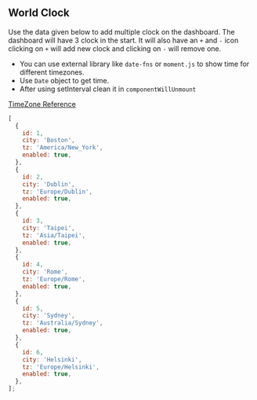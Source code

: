 ## World Clock

Use the data given below to add multiple clock on the dashboard. The dashboard will have 3 clock in the start. It will also have an `+` and `-` icon clicking on `+` will add new clock and clicking on `-` will remove one.

- You can use external library like `date-fns` or `moment.js` to show time for different timezones.
- Use `Date` object to get time.
- After using setInterval clean it in `componentWillUnmount`

[TimeZone Reference](https://date-fns.org/v2.16.1/docs/Time-Zones)

```js
[
  {
    id: 1,
    city: 'Boston',
    tz: 'America/New_York',
    enabled: true,
  },
  {
    id: 2,
    city: 'Dublin',
    tz: 'Europe/Dublin',
    enabled: true,
  },
  {
    id: 3,
    city: 'Taipei',
    tz: 'Asia/Taipei',
    enabled: true,
  },
  {
    id: 4,
    city: 'Rome',
    tz: 'Europe/Rome',
    enabled: true,
  },
  {
    id: 5,
    city: 'Sydney',
    tz: 'Australia/Sydney',
    enabled: true,
  },
  {
    id: 6,
    city: 'Helsinki',
    tz: 'Europe/Helsinki',
    enabled: true,
  },
];
```
